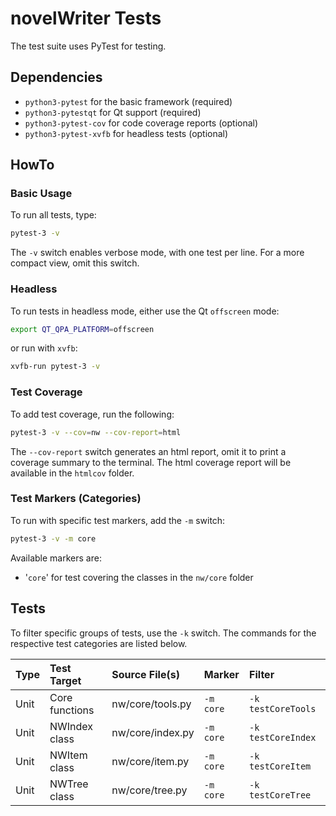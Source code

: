 # novelWriter Tests

The test suite uses PyTest for testing.

## Dependencies

* `python3-pytest` for the basic framework (required)
* `python3-pytestqt` for Qt support (required)
* `python3-pytest-cov` for code coverage reports (optional)
* `python3-pytest-xvfb` for headless tests (optional)

## HowTo

### Basic Usage

To run all tests, type:
```bash
pytest-3 -v
```

The `-v` switch enables verbose mode, with one test per line.
For a more compact view, omit this switch.

### Headless

To run tests in headless mode, either use the Qt `offscreen` mode:
```bash
export QT_QPA_PLATFORM=offscreen
```

or run with `xvfb`:
```bash
xvfb-run pytest-3 -v
```

### Test Coverage

To add test coverage, run the following:
```bash
pytest-3 -v --cov=nw --cov-report=html
```

The `--cov-report` switch generates an html report, omit it to print a coverage summary to the terminal.
The html coverage report will be available in the `htmlcov` folder.

### Test Markers (Categories)

To run with specific test markers, add the `-m` switch:
```bash
pytest-3 -v -m core
```

Available markers are:

* '`core`' for test covering the classes in the `nw/core` folder

## Tests

To filter specific groups of tests, use the `-k` switch.
The commands for the respective test categories are listed below.

| Type | Test Target    | Source File(s)   | Marker    | Filter             |
| :--- | :------------- | :--------------- | :-------- | :----------------- |
| Unit | Core functions | nw/core/tools.py | `-m core` | `-k testCoreTools` |
| Unit | NWIndex class  | nw/core/index.py | `-m core` | `-k testCoreIndex` |
| Unit | NWItem class   | nw/core/item.py  | `-m core` | `-k testCoreItem`  |
| Unit | NWTree class   | nw/core/tree.py  | `-m core` | `-k testCoreTree`  |

